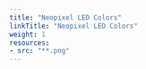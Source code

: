 ```yaml
---
title: "Neopixel LED Colors"
linkTitle: "Neopixel LED Colors"
weight: 1
resources:
- src: "**.png"
---
```

